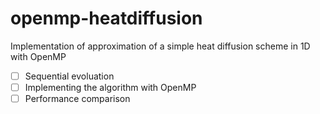 # openmp-heatdiffusion
Implementation of approximation of a simple heat diffusion scheme in 1D with OpenMP 
- [ ] Sequential evoluation
- [ ] Implementing the algorithm with OpenMP
- [ ] Performance comparison
